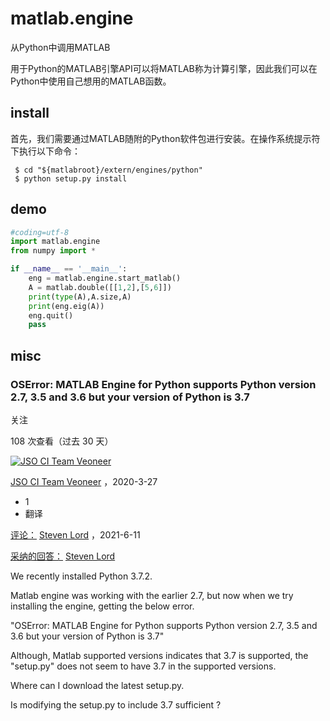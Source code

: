 # matlab.engine

从Python中调用MATLAB

用于Python的MATLAB引擎API可以将MATLAB称为计算引擎，因此我们可以在Python中使用自己想用的MATLAB函数。
## install
首先，我们需要通过MATLAB随附的Python软件包进行安装。在操作系统提示符下执行以下命令：
```
 $ cd "${matlabroot}/extern/engines/python"
 $ python setup.py install
```

## demo
``` python
#coding=utf-8
import matlab.engine
from numpy import *

if __name__ == '__main__':
    eng = matlab.engine.start_matlab()
    A = matlab.double([[1,2],[5,6]])
    print(type(A),A.size,A)
    print(eng.eig(A))
    eng.quit()
    pass
```

## misc

### OSError: MATLAB Engine for Python supports Python version 2.7, 3.5 and 3.6 but your version of Python is 3.7

关注

108 次查看（过去 30 天）


[![JSO CI Team Veoneer](https://ww2.mathworks.cn/responsive_image/100/100/0/0/0/cache/matlabcentral/profiles/15503045_1557975376184_DEF.jpg)](https://ww2.mathworks.cn/matlabcentral/profile/authors/15503045)

[JSO CI Team Veoneer](https://ww2.mathworks.cn/matlabcentral/profile/authors/15503045) ，2020-3-27

- 1
-  翻译

[评论：](https://ww2.mathworks.cn/matlabcentral/answers/513289-oserror-matlab-engine-for-python-supports-python-version-2-7-3-5-and-3-6-but-your-version-of-pytho#comment_1578115) [Steven Lord](https://ww2.mathworks.cn/matlabcentral/profile/authors/493281)   ，2021-6-11

[采纳的回答：](https://ww2.mathworks.cn/matlabcentral/answers/513289-oserror-matlab-engine-for-python-supports-python-version-2-7-3-5-and-3-6-but-your-version-of-pytho#accepted_answer_422353) [Steven Lord](https://ww2.mathworks.cn/matlabcentral/profile/authors/493281)  



We recently installed Python 3.7.2.

Matlab engine was working with the earlier 2.7, but now when we try installing the engine, getting the below error.

"OSError: MATLAB Engine for Python supports Python version 2.7, 3.5 and 3.6 but your version of Python is 3.7"

Although, Matlab supported versions indicates that 3.7 is supported, the "setup.py" does not seem to have 3.7 in the supported versions. 

Where can I download the latest setup.py.

Is modifying the setup.py to include 3.7 sufficient ? 